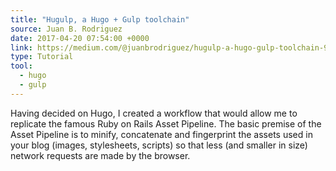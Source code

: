 ```yaml
---
title: "Hugulp, a Hugo + Gulp toolchain"
source: Juan B. Rodriguez
date: 2017-04-20 07:54:00 +0000
link: https://medium.com/@juanbrodriguez/hugulp-a-hugo-gulp-toolchain-94f72ccc3577
type: Tutorial
tool:
  - hugo
  - gulp
---
```

Having decided on Hugo, I created a workflow that would allow me to replicate the famous Ruby on Rails Asset Pipeline. The basic premise of the Asset Pipeline is to minify, concatenate and fingerprint the assets used in your blog (images, stylesheets, scripts) so that less (and smaller in size) network requests are made by the browser.





